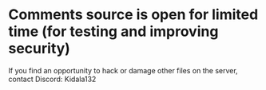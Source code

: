 # Comments source is open for limited time (for testing and improving security)

If you find an opportunity to hack or damage other files on the server, contact Discord: Kidala132